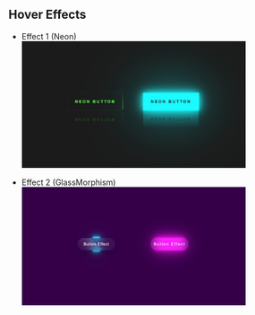 ## Hover Effects

* Effect 1 (Neon) <br>
<a href="https://github.com/py-PiYush/Awesome-web-elements/tree/main/Button%20Hover%20Effects/01-neon"><img src="../img/btnhvr1.png" width="400px"></a><br>

* Effect 2 (GlassMorphism) <br>
<a href="https://github.com/py-PiYush/Awesome-web-elements/tree/main/Button%20Hover%20Effects/02-glass-morphism"><img src="../img/btnhvr2.png" width="400px"></a><br>


